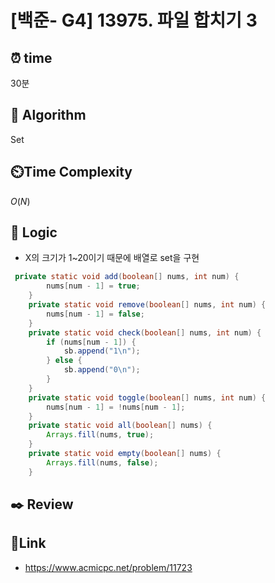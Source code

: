 # [백준- G4] 13975. 파일 합치기 3
 
## ⏰  **time**
30분

## :pushpin: **Algorithm**
Set

## ⏲️**Time Complexity**
$O(N)$

## :round_pushpin: **Logic**
- X의 크기가 1~20이기 때문에 배열로 set을 구현
  
```java
 private static void add(boolean[] nums, int num) {
        nums[num - 1] = true;
    }
    private static void remove(boolean[] nums, int num) {
        nums[num - 1] = false;
    }
    private static void check(boolean[] nums, int num) {
        if (nums[num - 1]) {
            sb.append("1\n");
        } else {
            sb.append("0\n");
        }
    }
    private static void toggle(boolean[] nums, int num) {
        nums[num - 1] = !nums[num - 1];
    }
    private static void all(boolean[] nums) {
        Arrays.fill(nums, true);
    }
    private static void empty(boolean[] nums) {
        Arrays.fill(nums, false);
    }
```

## :black_nib: **Review**

## 📡**Link**
- https://www.acmicpc.net/problem/11723
